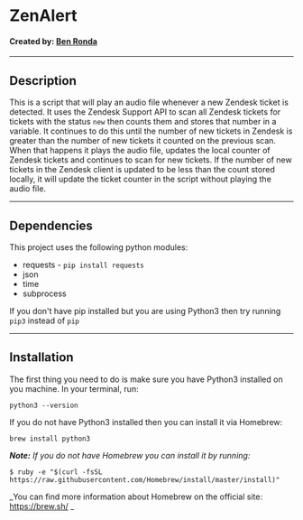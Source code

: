 # ZenAlert
#### Created by: [Ben Ronda](https://github.com/ben-ronda)
***
## Description

This is a script that will play an audio file whenever a new Zendesk ticket is detected. It uses the Zendesk Support API to scan all Zendesk tickets for tickets with the status `new` then counts them and stores that number in a variable. It continues to do this until the number of new tickets in Zendesk is greater than the number of new tickets it counted on the previous scan. When that happens it plays the audio file, updates the local counter of Zendesk tickets and continues to scan for new tickets. If the number of new tickets in the Zendesk client is updated to be less than the count stored locally, it will update the ticket counter in the script without playing the audio file.

***
## Dependencies

This project uses the following python modules:
* requests - `pip install requests`
* json
* time
* subprocess

If you don't have pip installed but you are using Python3 then try running `pip3` instead of `pip`

***
## Installation

The first thing you need to do is make sure you have Python3 installed on you machine. In your terminal, run:

`python3 --version`

If you do not have Python3 installed then you can install it via Homebrew:

`brew install python3`

___Note:___ _If you do not have Homebrew you can install it by running:_

`$ ruby -e "$(curl -fsSL https://raw.githubusercontent.com/Homebrew/install/master/install)"`

_You can find more information about Homebrew on the official site: https://brew.sh/ _
